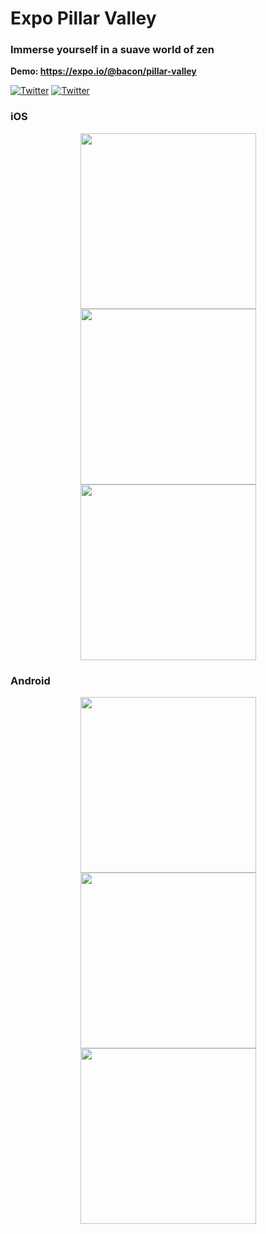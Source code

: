 # Expo Pillar Valley

### Immerse yourself in a suave world of zen

**Demo: https://expo.io/@bacon/pillar-valley**

[![Twitter](https://img.shields.io/badge/twitter-@baconbrix-55acee.svg?maxAge=2592000)](http://twitter.com/baconbrix)
[![Twitter](https://img.shields.io/badge/twitter-@expo_io-4039E2.svg?maxAge=2592000)](http://twitter.com/expo_io)


### iOS

<div style="text-align:center">
  
<img src="https://raw.githubusercontent.com/EvanBacon/Expo-Pillar-Valley/master/release/screenshots/apple/English%20(U.S.)/1_5.5%20inch%20-%20iPhone%207%20Plus_screen__1.jpg" width="281"  />

<img src="https://raw.githubusercontent.com/EvanBacon/Expo-Pillar-Valley/master/release/screenshots/apple/English%20(U.S.)/2_5.5%20inch%20-%20iPhone%207%20Plus_screen__2.jpg" width="281"  />

<img src="https://raw.githubusercontent.com/EvanBacon/Expo-Pillar-Valley/master/release/screenshots/apple/English%20(U.S.)/3_5.5%20inch%20-%20iPhone%207%20Plus_screen__3.jpg" width="281"  />

</div>


### Android

<div style="text-align:center">
    
<img src="https://raw.githubusercontent.com/EvanBacon/Expo-Pillar-Valley/master/release/screenshots/android/English%20(U.S.)/1_5.8%20inch%20-%20Galaxy%20S8_screen__1.jpg" width="281"  />

<img src="https://raw.githubusercontent.com/EvanBacon/Expo-Pillar-Valley/master/release/screenshots/android/English%20(U.S.)/2_5.8%20inch%20-%20Galaxy%20S8_screen__2.jpg" width="281"  />

<img src="https://raw.githubusercontent.com/EvanBacon/Expo-Pillar-Valley/master/release/screenshots/android/English%20(U.S.)/3_5.8%20inch%20-%20Galaxy%20S8_screen__3.jpg" width="281"  />

</div>



